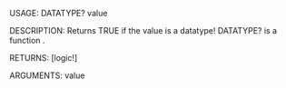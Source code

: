 USAGE:
     DATATYPE? value 

DESCRIPTION:
     Returns TRUE if the value is a datatype!
     DATATYPE? is a function .

RETURNS: [logic!]

ARGUMENTS:
    value
